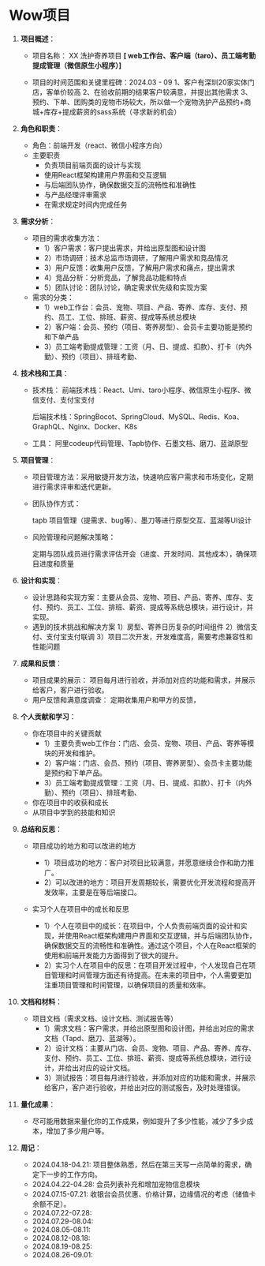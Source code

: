 # Wow项目

1. **项目概述**：

   - 项目名称： XX 洗护寄养项目 **[ web工作台、客户端（taro）、员工端考勤提成管理（微信原生小程序）]**

   - 项目的时间范围和关键里程碑：2024.03 - 09
     1、客户有深圳20家实体门店，客单价较高
     2、在验收前期的结果客户较满意，并提出其他需求
     3、预约、下单、团购类的宠物市场较大，所以做一个宠物洗护产品预约+商城+库存+提成薪资的sass系统（寻求新的机会）

2. **角色和职责**：

   - 角色：前端开发（react、微信小程序方向）
   - 主要职责
     - 负责项目前端页面的设计与实现
     - 使用React框架构建用户界面和交互逻辑
     - 与后端团队协作，确保数据交互的流畅性和准确性
     - 与产品经理评审需求
     - 在需求规定时间内完成任务

3. **需求分析**：

   - 项目的需求收集方法：
     - 1）客户需求：客户提出需求，并给出原型图和设计图
     - 2）市场调研：技术总监市场调研，了解用户需求和竞品情况
     - 3）用户反馈：收集用户反馈，了解用户需求和痛点，提出需求
     - 4）竞品分析：分析竞品，了解竞品功能和特点
     - 5）团队讨论：团队讨论，确定需求优先级和实现方案
   - 需求的分类：
     - 1）web工作台：会员、宠物、项目、产品、寄养、库存、支付、预约、员工、工位、排班、薪资、提成等系统总模块
     - 2）客户端：会员、预约（项目、寄养房型）、会员卡主要功能是预约和下单产品
     - 3）员工端考勤提成管理：工资（月、日、提成、扣款）、打卡（内外勤）、预约（项目）、排班考勤、

4. **技术栈和工具**：
  
   - 技术栈：
    前端技术栈：React、Umi、taro小程序、微信原生小程序、微信支付、支付宝支付

     后端技术栈：SpringBocot、SpringCloud、MySQL、Redis、Koa、GraphQL、Nginx、Docker、K8s
   - 工具：
    阿里codeup代码管理、Tapb协作、石墨文档、磨刀、蓝湖原型

5. **项目管理**：

   - 项目管理方法：采用敏捷开发方法，快速响应客户需求和市场变化，定期进行需求评审和迭代更新。

   - 团队协作方式：

     tapb 项目管理（提需求、bug等）、墨刀等进行原型交互、蓝湖等UI设计

   - 风险管理和问题解决策略：

     定期与团队成员进行需求评估开会（进度、开发时间、其他成本），确保项目进度和质量

6. **设计和实现**：

   - 设计思路和实现方案：主要从会员、宠物、项目、产品、寄养、库存、支付、预约、员工、工位、排班、薪资、提成等系统总模块，进行设计，并实现。
   - 遇到的技术挑战和解决方案
     1）房型、寄养日历复杂的时间组件
     2）微信支付、支付宝支付联调
     3）项目二次开发，开发难度高，需要考虑兼容性和性能问题

7. **成果和反馈**：

   - 项目成果的展示：
      项目每月进行验收，并添加对应的功能和需求，并展示给客户，客户进行验收。
   - 用户反馈和满意度调查：
     定期收集用户和甲方的反馈，

8. **个人贡献和学习**：

   - 你在项目中的关键贡献
      - 1）主要负责web工作台：门店、会员、宠物、项目、产品、寄养等模块的开发和维护。
      - 2）客户端：门店、会员、预约（项目、寄养房型）、会员卡主要功能是预约和下单产品。
      - 3）员工端考勤提成管理：工资（月、日、提成、扣款）、打卡（内外勤）、预约（项目）、排班考勤、
   - 你在项目中的收获和成长
   - 从项目中学到的技能和知识

9. **总结和反思**：

    - 项目成功的地方和可以改进的地方
      - 1）项目成功的地方：客户对项目比较满意，并愿意继续合作和助力推广。
      - 2）可以改进的地方：项目开发周期较长，需要优化开发流程和提高开发效率，主要是在等后端接口。

    - 实习个人在项目中的成长和反思
      - 1）个人在项目中的成长：在项目中，个人负责前端页面的设计和实现，并使用React框架构建用户界面和交互逻辑，并与后端团队协作，确保数据交互的流畅性和准确性。通过这个项目，个人在React框架的使用和前端开发能力方面得到了很大的提升。
      - 2）实习个人在项目中的反思：在项目开发过程中，个人发现自己在项目管理和时间管理方面还有待提高。在未来的项目中，个人需要更加注重项目管理和时间管理，以确保项目的质量和效率。

10. **文档和材料**：

    - 项目文档（需求文档、设计文档、测试报告等）
      - 1）需求文档：客户需求，并给出原型图和设计图，并给出对应的需求文档（Tapd、磨刀、蓝湖等）。
      - 2）设计文档：主要从门店、会员、宠物、项目、产品、寄养、库存、支付、预约、员工、工位、排班、薪资、提成等系统总模块，进行设计，并给出对应的设计文档。
      - 3）测试报告：项目每月进行验收，并添加对应的功能和需求，并展示给客户，客户进行验收，并给出对应的测试报告，及时处理错误。

11. **量化成果**：

    - 尽可能用数据来量化你的工作成果，例如提升了多少性能，减少了多少成本，增加了多少用户等。

12. **周记**：

    - 2024.04.18-04.21: 项目整体熟悉，然后在第三天写一点简单的需求，确定下一步的工作方向。
    - 2024.04.22-04.28: 会员列表补充和增加宠物信息模块
    - 2024.07.15-07.21: 收银台会员优惠、价格计算，边缘情况的考虑（储值卡余额不足）。
    - 2024.07.22-07.28:
    - 2024.07.29-08.04:
    - 2024.08.05-08.11:
    - 2024.08.12-08.18:
    - 2024.08.19-08.25:
    - 2024.08.26-09.01:
  